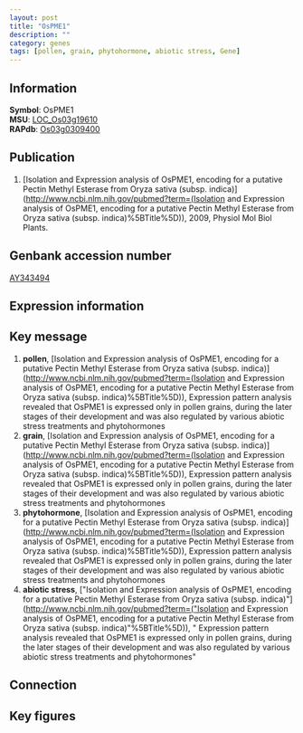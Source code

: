 ```yaml
---
layout: post
title: "OsPME1"
description: ""
category: genes
tags: [pollen, grain, phytohormone, abiotic stress, Gene]
---
```


## Information
__Symbol__: OsPME1  
__MSU__: [LOC_Os03g19610](http://rice.plantbiology.msu.edu/cgi-bin/ORF_infopage.cgi?orf=LOC_Os03g19610)  
__RAPdb__: [Os03g0309400](http://rapdb.dna.affrc.go.jp/viewer/gbrowse_details/irgsp1?name=Os03g0309400)  

## Publication
1. [Isolation and Expression analysis of OsPME1, encoding for a putative Pectin Methyl Esterase from Oryza sativa (subsp. indica)](http://www.ncbi.nlm.nih.gov/pubmed?term=(Isolation and Expression analysis of OsPME1, encoding for a putative Pectin Methyl Esterase from Oryza sativa (subsp. indica)%5BTitle%5D)), 2009, Physiol Mol Biol Plants.

## Genbank accession number
[AY343494](http://www.ncbi.nlm.nih.gov/nuccore/AY343494)

## Expression information

## Key message
1. __pollen__, [Isolation and Expression analysis of OsPME1, encoding for a putative Pectin Methyl Esterase from Oryza sativa (subsp. indica)](http://www.ncbi.nlm.nih.gov/pubmed?term=(Isolation and Expression analysis of OsPME1, encoding for a putative Pectin Methyl Esterase from Oryza sativa (subsp. indica)%5BTitle%5D)),  Expression pattern analysis revealed that OsPME1 is expressed only in pollen grains, during the later stages of their development and was also regulated by various abiotic stress treatments and phytohormones
2. __grain__, [Isolation and Expression analysis of OsPME1, encoding for a putative Pectin Methyl Esterase from Oryza sativa (subsp. indica)](http://www.ncbi.nlm.nih.gov/pubmed?term=(Isolation and Expression analysis of OsPME1, encoding for a putative Pectin Methyl Esterase from Oryza sativa (subsp. indica)%5BTitle%5D)),  Expression pattern analysis revealed that OsPME1 is expressed only in pollen grains, during the later stages of their development and was also regulated by various abiotic stress treatments and phytohormones
3. __phytohormone__, [Isolation and Expression analysis of OsPME1, encoding for a putative Pectin Methyl Esterase from Oryza sativa (subsp. indica)](http://www.ncbi.nlm.nih.gov/pubmed?term=(Isolation and Expression analysis of OsPME1, encoding for a putative Pectin Methyl Esterase from Oryza sativa (subsp. indica)%5BTitle%5D)),  Expression pattern analysis revealed that OsPME1 is expressed only in pollen grains, during the later stages of their development and was also regulated by various abiotic stress treatments and phytohormones
4. __abiotic stress__, ["Isolation and Expression analysis of OsPME1, encoding for a putative Pectin Methyl Esterase from Oryza sativa (subsp. indica)"](http://www.ncbi.nlm.nih.gov/pubmed?term=("Isolation and Expression analysis of OsPME1, encoding for a putative Pectin Methyl Esterase from Oryza sativa (subsp. indica)"%5BTitle%5D)), " Expression pattern analysis revealed that OsPME1 is expressed only in pollen grains, during the later stages of their development and was also regulated by various abiotic stress treatments and phytohormones"

## Connection

## Key figures


